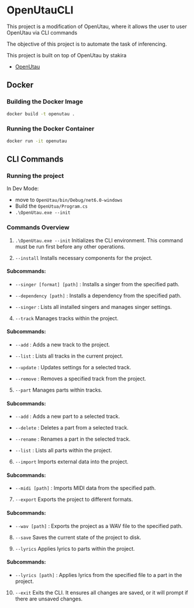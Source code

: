 
# OpenUtauCLI

This project is a modification of OpenUtau, where it allows the user to user OpenUtau via CLI commands

The objective of this project is to automate the task of inferencing. 

This project is built on top of OpenUtau by stakira
- [OpenUtau](https://github.com/stakira/OpenUtau)

## Docker

### Building the Docker Image

```bash
docker build -t openutau .
```

### Running the Docker Container


```bash
docker run -it openutau
```


## CLI Commands

### Running the project

In Dev Mode: 

- move to `OpenUtau/bin/Debug/net6.0-windows`
- Build the `OpenUtua/Program.cs`
- `.\OpenUtau.exe --init`

### Commands Overview

1) `.\OpenUtau.exe --init`
Initializes the CLI environment. This command must be run first before any other operations.

2) `--install`
Installs necessary components for the project.

  #### Subcommands:
  - `--singer [format] [path]` : Installs a singer from the specified path.

  - `--dependency [path]` : Installs a dependency from the specified path.

  - `--singer` : Lists all installed singers and manages singer settings.

4) `--track`
Manages tracks within the project.

  #### Subcommands:
  - `--add` : Adds a new track to the project.

  - `--list` : Lists all tracks in the current project.

  - `--update` : Updates settings for a selected track.

  - `--remove` : Removes a specified track from the project.

5) `--part`
Manages parts within tracks.

  #### Subcommands:
  - `--add` : Adds a new part to a selected track.

  - `--delete` : Deletes a part from a selected track.

  - `--rename` : Renames a part in the selected track.

  - `--list` : Lists all parts within the project.

6) `--import`
Imports external data into the project.

  #### Subcommands:
  - `--midi [path]` : Imports MIDI data from the specified path.

7) `--export`
Exports the project to different formats.

  #### Subcommands:

  - `--wav [path]` : Exports the project as a WAV file to the specified path.

8) `--save`
Saves the current state of the project to disk.

9) `--lyrics`
Applies lyrics to parts within the project.

  #### Subcommands:

  - `--lyrics [path]` : Applies lyrics from the specified file to a part in the project.  

10) `--exit`
Exits the CLI. It ensures all changes are saved, or it will prompt if there are unsaved changes.
